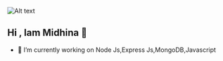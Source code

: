 
![Alt text]( https://www.canva.com/design/DAGVsa2u4g4/cXs7f9tttkvAJ5XjPStwEg/view?utm_content=DAGVsa2u4g4&utm_campaign=designshare&utm_medium=link&utm_source=editor)
## Hi , Iam Midhina  👋
 
- 🔭 I’m currently working on Node Js,Express Js,MongoDB,Javascript

<!--
**midhinababu/midhinababu** is a ✨ _special_ ✨ repository because its `README.md` (this file) appears on your GitHub profile.

Here are some ideas to get you started:

- 🔭 I’m currently working on Node Js,Express Js,MongoDB,Javascript
- 🌱 I’m currently learning ...
- 👯 I’m looking to collaborate on ...
- 🤔 I’m looking for help with ...
- 💬 Ask me about ...
- 📫 How to reach me: ...
- 😄 Pronouns: ...
- ⚡ Fun fact: ...
-->
